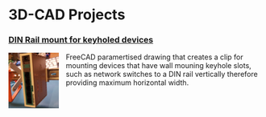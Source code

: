 # 3D-CAD Projects

### [DIN Rail mount for keyholed devices](DIN%20Rail%20mount%20for%20keyholed%20devices)

<img align="left" width="100" style="margin-right:1em;" src="DIN Rail mount for keyholed devices/MikroTIK-RB750.png">

FreeCAD paramertised drawing that creates a clip for mounting devices that have wall mouning keyhole slots, such as network switches to a DIN rail vertically therefore providing maximum horizontal width.

